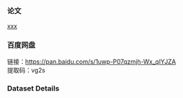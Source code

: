 ### 论文
[xxx]()

### 百度网盘
链接：https://pan.baidu.com/s/1uwp-P07qzmjh-Wx_qIYJZA   
提取码：vg2s

### Dataset Details
